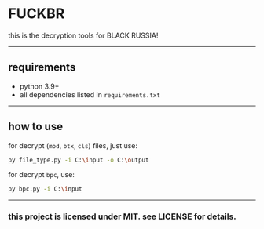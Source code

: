 # FUCKBR

this is the decryption tools for BLACK RUSSIA!

---

## requirements
 
- python 3.9+
- all dependencies listed in `requirements.txt`

---

## how to use

for decrypt (`mod`, `btx`, `cls`) files, just use:

```bash
py file_type.py -i C:\input -o C:\output
```

for decrypt `bpc`, use:

```bash
py bpc.py -i C:\input
```

---

### this project is licensed under MIT. see LICENSE for details.